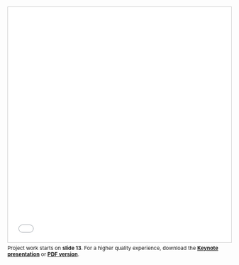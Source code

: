 <iframe src="//www.slideshare.net/slideshow/embed_code/key/18KsUpqSIXZvLY" width="100%" height="530" frameborder="0" marginwidth="0" marginheight="0" scrolling="no" style="border:1px solid #CCC; border-width:1px; margin-bottom:5px; max-width: 100%;" allowfullscreen> </iframe> <div style="margin-bottom:5px"> 
	<small> Project work starts on <b>slide 13</b>. For a higher quality experience, download the <a href="/content/mike-long-portfolio-presentation.key" style="text-decoration:underline; font-weight: bold;">Keynote presentation</a> or <a href="/content/mike-long-portfolio-presentation.pdf" style="text-decoration:underline; font-weight: bold;">PDF version</a>.</small>
</div>
